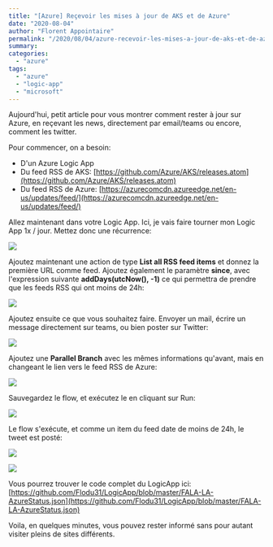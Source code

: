 ```yaml
---
title: "[Azure] Reçevoir les mises à jour de AKS et de Azure"
date: "2020-08-04"
author: "Florent Appointaire"
permalink: "/2020/08/04/azure-recevoir-les-mises-a-jour-de-aks-et-de-azure/"
summary:
categories: 
  - "azure"
tags: 
  - "azure"
  - "logic-app"
  - "microsoft"
---
```

Aujourd'hui, petit article pour vous montrer comment rester à jour sur Azure, en reçevant les news, directement par email/teams ou encore, comment les twitter.

Pour commencer, on a besoin:

- D'un Azure Logic App
- Du feed RSS de AKS: [https://github.com/Azure/AKS/releases.atom](https://github.com/Azure/AKS/releases.atom)
- Du feed RSS de Azure: [https://azurecomcdn.azureedge.net/en-us/updates/feed/](https://azurecomcdn.azureedge.net/en-us/updates/feed/)

Allez maintenant dans votre Logic App. Ici, je vais faire tourner mon Logic App 1x / jour. Mettez donc une récurrence:

![](https://cloudyjourney.fr/wp-content/uploads/2020/08/LogicApp_AKS02.png)

Ajoutez maintenant une action de type **List all RSS feed items** et donnez la première URL comme feed. Ajoutez également le paramètre **since**, avec l'expression suivante **addDays(utcNow(), -1)** ce qui permettra de prendre que les feeds RSS qui ont moins de 24h:

![](https://cloudyjourney.fr/wp-content/uploads/2020/08/LogicApp_AKS03.png)

Ajoutez ensuite ce que vous souhaitez faire. Envoyer un mail, écrire un message directement sur teams, ou bien poster sur Twitter:

![](https://cloudyjourney.fr/wp-content/uploads/2020/08/LogicApp_AKS04.png)

Ajoutez une **Parallel Branch** avec les mêmes informations qu'avant, mais en changeant le lien vers le feed RSS de Azure:

![](https://cloudyjourney.fr/wp-content/uploads/2020/08/LogicApp_AKS05.png)

Sauvegardez le flow, et exécutez le en cliquant sur Run:

![](https://cloudyjourney.fr/wp-content/uploads/2020/08/LogicApp_AKS06.png)

Le flow s'exécute, et comme un item du feed date de moins de 24h, le tweet est posté:

![](https://cloudyjourney.fr/wp-content/uploads/2020/08/LogicApp_AKS07.png)

![](https://cloudyjourney.fr/wp-content/uploads/2020/08/LogicApp_AKS01.png)

Vous pourrez trouver le code complet du LogicApp ici: [https://github.com/Flodu31/LogicApp/blob/master/FALA-LA-AzureStatus.json](https://github.com/Flodu31/LogicApp/blob/master/FALA-LA-AzureStatus.json)

Voila, en quelques minutes, vous pouvez rester informé sans pour autant visiter pleins de sites différents.
